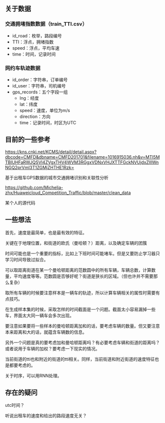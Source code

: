 ## 关于数据

### 交通拥堵指数数据（train_TTI.csv）

-   id_road：枚举，路段编号
-   TTI：浮点，拥堵指数
-   speed：浮点，平均车速
-   time：时间，记录时间

### 网约车轨迹数据

-   id_order：字符串，订单编号
-   id_user：字符串，司机编号
-   gps_records：五个字段一组
    -   lng：经度
    -   lat：纬度
    -   speed：速度，单位为m/s
    -   direction：方向
    -   time：记录时间，时区为UTC

## 目前的一些参考

https://kns.cnki.net/KCMS/detail/detail.aspx?dbcode=CMFD&dbname=CMFD201701&filename=1016915036.nh&v=MTI5MTBIUHFaRWJQSVI4ZVgxTHV4WVM3RGgxVDNxVHJXTTFGckNVUjdxZlllWnNGQ2prVmI3T1ZGMjZHTHE1Rzk=

基于出租车GPS数据的城市交通拥堵识别和关联性分析

https://github.com/Michelia-zhx/Huaweicloud_Competition_Traffic/blob/master/clean_data

某个人的源代码

## 一些想法
首先，速度是最简单，也是最有效的特征。

关键在于地理位置，和街道的欧氏（曼哈顿？）距离，以及确定车辆的团簇

时间可能也是一个重要的指标，比如上下班时间可能堵车。但是又要防止学习器只学习时间导致过拟合。

可以取距离街道在某一个曼哈顿距离的范数圆中的所有车辆，车辆总数，计算数量，平均速度等等。范数圆是否够好呢？街道是狭长的区域。（但也许并不需要那么复杂）

取所有车辆的时候要注意样本是一辆车的轨迹，所以计算车辆相关的属性时需要有点技巧。

在生成样本集的时候，采取怎样的时间截面是一个问题。截面太小容易漏掉一些车，界面太大同一辆车会多次出现。

要注意如果要将一些样本的曼哈顿距离加和的话，要考虑车辆的数量。但又要注意本来距离和大的话，就蕴含车辆数的信息。

另外一个问题是真的要考虑加和曼哈顿距离吗？有必要考虑车辆和街道的距离吗？或者说用于车辆的加权？要考虑一下现实的情况。

当前街道的tti也和附近的街道的tti相关。同样，当前街道和附近街道的速度特征也是都要考虑的。

关于时序，可以用RNN处理。
## 存在的疑问
utc时间？

听说出租车的速度和给出的路段速度无关？
